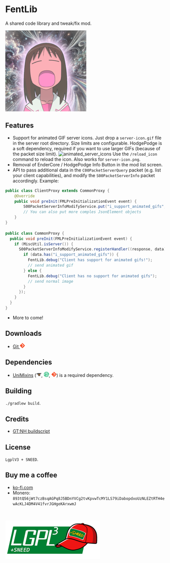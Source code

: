 # FentLib
A shared code library and tweak/fix mod.

![logo](images/logo_small.png)

## Features
* Support for animated GIF server icons. Just drop a `server-icon.gif` file in the server root directory. Size limits are configurable. HodgePodge is a soft dependency, required if you want to use larger GIFs (because of the packet size limit).
![animated_server_icons](images/animated_server_icons.gif)
Use the `/reload_icon` command to reload the icon. Also works for `server-icon.png`.
* Removal of EnderCore / HodgePodge Info Button in the mod list screen.
* API to pass additional data in the `C00PacketServerQuery` packet (e.g. list your client capabilities), and modify the `S00PacketServerInfo` packet accordingly. Example:
```java
public class ClientProxy extends CommonProxy {
    @Override
    public void preInit(FMLPreInitializationEvent event) {
        S00PacketServerInfoModifyService.put("i_support_animated_gifs", "1");
        // You can also put more comples JsonElement objects
    }
}

public class CommonProxy {
  public void preInit(FMLPreInitializationEvent event) {
    if (MiscUtil.isServer()) {
      S00PacketServerInfoModifyService.registerHandler((response, data) -> {
        if (data.has("i_support_animated_gifs")) {
          FentLib.debug("Client has support for animated gifs!");
          // send animated gif
        } else {
          FentLib.debug("Client has no support for animated gifs");
          // send normal image
        }
      });
    }
  }
}
```
* More to come!

## Downloads
<!--* [CurseForge ![curse](images/icons/curse.png)](https://www.curseforge.com/minecraft/mc-mods/fentlib)
* [Modrinth ![modrinth](images/icons/modrinth.png)](https://modrinth.com/mod/fentlib)-->
* [Git ![git](images/icons/git.png)](https://github.com/JackOfNoneTrades/Fentlib/releases)

## Dependencies
* [UniMixins](https://modrinth.com/mod/unimixins) ([![curse](images/icons/curse.png)](https://www.curseforge.com/minecraft/mc-mods/unimixins), [![modrinth](images/icons/modrinth.png)](https://modrinth.com/mod/unimixins/versions), [![git](images/icons/git.png)](https://github.com/LegacyModdingMC/UniMixins/releases)) is a required dependency.

## Building

`./gradlew build`.

## Credits
* [GT:NH buildscript](https://github.com/GTNewHorizons/ExampleMod1.7.10)

## License

`LgplV3 + SNEED`.

## Buy me a coffee

* [ko-fi.com](ko-fi.com/jackisasubtlejoke)
* Monero: `893tQ56jWt7czBsqAGPq8J5BDnYVCg2tvKpvwTcMY1LS79iDabopdxoUzNLEZtRTH4ewAcKLJ4DM4V41fvrJGHgeKArxwmJ`

<br>

![license](images/lgplsneed_small.png)
